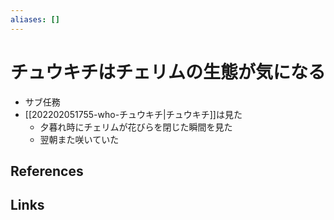 ```yaml
---
aliases: []
---
```

# チュウキチはチェリムの生態が気になる

- サブ任務
- [[202202051755-who-チュウキチ|チュウキチ]]は見た
	- 夕暮れ時にチェリムが花びらを閉じた瞬間を見た
	- 翌朝また咲いていた

## References



## Links


